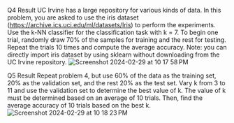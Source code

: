 Q4 Result
UC Irvine has a large repository for various kinds of data. In this problem, you are asked to use the iris dataset (https://archive.ics.uci.edu/ml/datasets/Iris) to
perform the experiments. Use the k-NN classifier for the classification task with k = 7. To begin one trial, randomly draw 70% of the samples for training and the rest for testing. Repeat the trials 10 times and compute the average accuracy. Note: you can directly import iris dataset by using sklearn without downloading from the UC Irvine repository.
![Screenshot 2024-02-29 at 10 17 58 PM](https://github.com/bcchang83/KNN-with-Iris-Dataset/assets/54743478/825f8f8b-4404-459e-9898-fae51334fa7e)

Q5 Result
Repeat problem 4, but use 60% of the data as the training set, 20% as the validation set, and the rest 20% as the test set. Vary k from 3 to 11 and use the validation set to determine the best value of k. The value of k must be determined based on an average of 10 trials. Then, find the average accuracy of 10 trials based on the best k.
![Screenshot 2024-02-29 at 10 18 23 PM](https://github.com/bcchang83/KNN-with-Iris-Dataset/assets/54743478/0d81cf8d-244c-41b1-b479-f37d58bdafd9)
